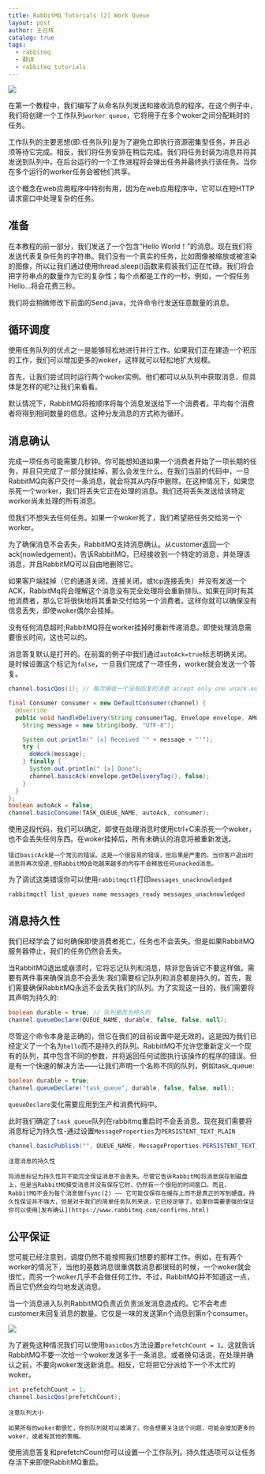 ```yaml
---
title: RabbitMQ Tutorials [2] Work Queue
layout: post
author: 王召辉
catalog: true
tags:
  - rabbitmq
  - 翻译
  - rabbitmq tutorials
---
```


![](http://www.rabbitmq.com/img/tutorials/python-two.png)

在第一个教程中，我们编写了从命名队列发送和接收消息的程序。在这个例子中，我们将创建一个工作队列``worker queue``，它将用于在多个woker之间分配耗时的任务。

工作队列的主要思想(即:任务队列)是为了避免立即执行资源密集型任务，并且必须等待它完成。相反，我们将任务安排在稍后完成。我们将任务封装为消息并将其发送到队列中。在后台运行的一个工作进程将会弹出任务并最终执行该任务。当你在多个运行的worker任务会被他们共享。

这个概念在web应用程序中特别有用，因为在web应用程序中，它可以在短HTTP请求窗口中处理复杂的任务。

## 准备
在本教程的前一部分，我们发送了一个包含“Hello World！”的消息。现在我们将发送代表复杂任务的字符串。我们没有一个真实的任务，比如图像被缩放或被渲染的图像，所以让我们通过使用thread.sleep()函数来假装我们正在忙碌。我们将会把字符串点的数量作为它的复杂性；每个点都是工作的一秒。例如，一个假任务Hello...将会花费三秒。

我们将会稍微修改下前面的Send.java，允许命令行发送任意数量的消息。

## 循环调度

使用任务队列的优点之一是能够轻松地进行并行工作。如果我们正在建造一个积压的工作，我们可以增加更多的woker，这样就可以轻松地扩大规模。

首先，让我们尝试同时运行两个woker实例。他们都可以从队列中获取消息，但具体是怎样的呢?让我们来看看。

默认情况下，RabbitMQ将按顺序将每个消息发送给下一个消费者。平均每个消费者将得到相同数量的信息。这种分发消息的方式称为循环。

## 消息确认

完成一项任务可能需要几秒钟。你可能想知道如果一个消费者开始了一项长期的任务，并且只完成了一部分就挂掉，那么会发生什么。在我们当前的代码中，一旦RabbitMQ向客户交付一条消息，就会将其从内存中删除。在这种情况下，如果您杀死一个worker，我们将丢失它正在处理的消息。我们还将丢失发送给该特定worker尚未处理的所有消息。


但我们不想失去任何任务。如果一个woker死了，我们希望把任务交给另一个worker。

为了确保消息不会丢失，RabbitMQ支持消息确认。从customer返回一个ack(nowledgement)，告诉RabbitMQ，已经接收到一个特定的消息，并处理该消息，并且RabbitMQ可以自由地删除它。

如果客户端挂掉（它的通道关闭，连接关闭，或tcp连接丢失）并没有发送一个ACK，RabbitMq将会理解这个消息没有完全处理将会重新排队。如果在同时有其他消费者，那么它将很快地将其重新交付给另一个消费者。这样你就可以确保没有信息丢失，即使woker偶尔会挂掉。

没有任何消息超时;RabbitMQ将在worker挂掉时重新传递消息。即使处理消息需要很长时间，这也可以的。

消息答复默认是打开的。在前面的例子中我们通过``autoAck=true``标志明确关闭。是时候设置这个标记为``false``，一旦我们完成了一项任务，worker就会发送一个答复。

``` java
channel.basicQos(1); // 每次接收一个没有回复的消息 accept only one unack-ed message at a time (see below)

final Consumer consumer = new DefaultConsumer(channel) {
  @Override
  public void handleDelivery(String consumerTag, Envelope envelope, AMQP.BasicProperties properties, byte[] body) throws IOException {
    String message = new String(body, "UTF-8");

    System.out.println(" [x] Received '" + message + "'");
    try {
      doWork(message);
    } finally {
      System.out.println(" [x] Done");
      channel.basicAck(envelope.getDeliveryTag(), false);
    }
  }
};
boolean autoAck = false;
channel.basicConsume(TASK_QUEUE_NAME, autoAck, consumer);
```

使用这段代码，我们可以确定，即使在处理消息时使用ctrl+C来杀死一个woker，也不会丢失任何东西。在woker挂掉后，所有未确认的消息将被重新发送。

```
错过basicAck是一个常见的错误。这是一个很容易的错误，但后果是严重的。当你客户退出时消息将再次投递,但RabbitMQ会吃越来越多的内存不会释放任何unacked消息。
```

为了调试这类错误你可以使用``rabbitmqctl``打印``messages_unacknowledged``

``rabbitmqctl list_queues name messages_ready messages_unacknowledged``

## 消息持久性

我们已经学会了如何确保即使消费者死亡，任务也不会丢失。但是如果RabbitMQ服务器停止，我们的任务仍然会丢失。

当RabbitMQ退出或崩溃时，它将忘记队列和消息，除非您告诉它不要这样做。需要有两件事来确保消息不会丢失:我们需要标记队列和消息都是持久的。首先，我们需要确保RabbitMQ永远不会丢失我们的队列。为了实现这一目的，我们需要将其声明为持久的:

``` java
boolean durable = true; // 队列是否为持久的
channel.queueDeclare(QUEUE_NAME, durable, false, false, null);
```

尽管这个命令本身是正确的，但它在我们的目前设置中是无效的。这是因为我们已经定义了一个名为``hello``而不是持久的队列。RabbitMQ不允许您重新定义一个现有的队列，其中包含不同的参数，并将返回任何试图执行该操作的程序的错误。但是有一个快速的解决方法——让我们声明一个名称不同的队列，例如task_queue:

``` java
boolean durable = true;
channel.queueDeclare("task_queue", durable, false, false, null);
```

``queueDeclare``变化需要应用到生产和消费代码中。

此时我们确定了``task_queue``队列在rabbitmq重启时不会丢消息。现在我们需要将消息标记为持久性-通过设置``MessageProperties``为``PERSISTENT_TEXT_PLAIN``

``` java
channel.basicPublish("", QUEUE_NAME, MessageProperties.PERSISTENT_TEXT_PLAIN, message.getBytes());
```

```
注意消息的持久性

将消息标记为持久性并不能完全保证消息不会丢失。尽管它告诉RabbitMQ将消息保存到磁盘上，但是当RabbitMQ接受消息并没有保存它时，仍然有一个很短的时间窗口。而且，RabbitMQ不会为每个消息做fsync(2) —— 它可能仅保存在缓存上而不是真正的写到硬盘。持久性保证并不强大，但是对于我们的简单任务队列来说，它已经足够了。如果你需要更强的保证你可以使用[发布确认](https://www.rabbitmq.com/confirms.html)
```

## 公平保证

您可能已经注意到，调度仍然不能按照我们想要的那样工作。例如，在有两个worker的情况下，当他的基数消息很重偶数消息都很轻的时候，一个woker就会很忙，而另一个woker几乎不会做任何工作。不过，RabbitMQ并不知道这一点，而且它仍然会均匀地发送消息。

当一个消息进入队列RabbitMQ负责近负责派发消息造成的。它不会考虑customer未回复消息的数量。它仅是一味的发送第n个消息到第n个consumer。

![](http://www.rabbitmq.com/img/tutorials/prefetch-count.png)

为了避免这种情况我们可以使用``basicQos``方法设置``prefetchCount = 1``。这就告诉RabbitMQ不要一次给一个woker发送多于一条消息。或者换句话说，在处理并确认之前，不要向woker发送新消息。相反，它将把它分派给下一个不太忙的woker。

``` java
int prefetchCount = 1;
channel.basicQos(prefetchCount);
```

```
注意队列大小

如果所有的woker都很忙，你的队列就可以填满了。你会想要关注这个问题，可能会增加更多的woker，或者有其他的策略。
```

使用消息答复和prefetchCount你可以设置一个工作队列。持久性选项可以让任务存活下来即使RabbitMQ重启。

